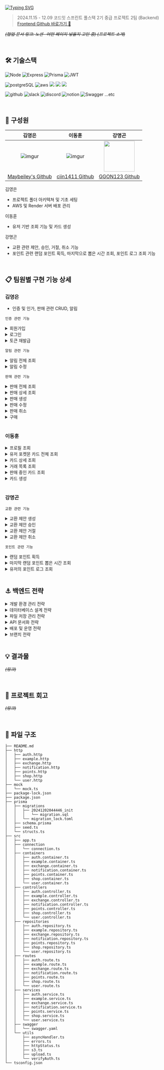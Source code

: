 [![Typing SVG](https://readme-typing-svg.demolab.com?font=Poppins&weight=900&size=46&pause=1000&color=F7D511&vCenter=true&width=435&lines=pikapick+photo)](https://git.io/typing-svg)

> 2024.11.15 - 12.09
> 코드잇 스프린트 풀스택 2기 중급 프로젝트 2팀 (Backend)</br>
> [Frontend Github 바로가기 🔗](https://github.com/2-FavoritePhoto-2/2-FavoritePhoto-2-FE)

_~~(협업 문서 링크: 노션- 어떤 페이지 넣을지 고민 중)
(프로젝트 소개)~~_

</br>

## 🛠️ 기술스택

![Node](https://img.shields.io/badge/Node.js-43853D?style=for-the-badge&logo=node.js&logoColor=white) ![Express](https://img.shields.io/badge/Express.js-404D59?style=for-the-badge) ![Prisma](https://img.shields.io/badge/Prisma-3982CE?style=for-the-badge&logo=Prisma&logoColor=white) ![JWT](https://img.shields.io/badge/json%20web%20tokens-323330?style=for-the-badge&logo=json-web-tokens&logoColor=pink)

![postgreSQL](https://img.shields.io/badge/PostgreSQL-316192?style=for-the-badge&logo=postgresql&logoColor=white) ![aws](https://img.shields.io/badge/Amazon_AWS-FF9900?style=for-the-badge&logo=amazonaws&logoColor=white)  <img src="https://img.shields.io/badge/nginx-009639?style=for-the-badge&logo=nginx&logoColor=green"> <img src="https://img.shields.io/badge/PM2-2B037A?style=for-the-badge&logo=PM2&logoColor=green"> <img src="https://img.shields.io/badge/Render-000000?style=for-the-badge&logo=Render&logoColor=green">

![github](https://img.shields.io/badge/GitHub-100000?style=for-the-badge&logo=github&logoColor=white) ![slack](https://img.shields.io/badge/Slack-4A154B?style=for-the-badge&logo=slack&logoColor=white) ![discord](https://img.shields.io/badge/Discord-7289DA?style=for-the-badge&logo=discord&logoColor=white) ![notion](https://img.shields.io/badge/Notion-000000?style=for-the-badge&logo=notion&logoColor=white) ![Swagger](https://img.shields.io/badge/-Swagger-%23Clojure?style=for-the-badge&logo=swagger&logoColor=white) ...etc

</br>

## 💁 구성원

|                       김영은                       |                     이동훈                     |                                 강명곤                                 |
| :------------------------------------------------: | :--------------------------------------------: | :--------------------------------------------------------------------: |
|     ![imgur](https://i.imgur.com/lVepEn6.png)      |    ![imgur](https://imgur.com/sPgtNAy.png)     | <img src="https://i.imgur.com/UtZDvAf.png"  width="100" height="100"/> |
| [Maybeiley's Github](https://github.com/Maybeiley) | [ciin1411 Github](https://github.com/ciin1411) |              [GGON123 Github](https://github.com/GGON123)              |

김영은

- 프로젝트 폴더 아키텍쳐 및 기초 세팅
- AWS 및 Render 서버 배포 관리

이동훈

- 유저 기반 조회 기능 및 카드 생성

강명곤

- 교환 관련 제안, 승인, 거절, 취소 기능
- 포인트 관련 랜덤 포인트 획득, 마지막으로 뽑은 시간 조회, 포인트 로그 조회 기능

</br>

## 📋 팀원별 구현 기능 상세

### 김영은

- 인증 및 인가, 판매 관련 CRUD, 알림

`인증 관련 기능`
<details>
<summary>회원가입</summary>

- 기능 : 
- Response : 
- 구현
  - Controller
  - Service
  - Repository
  </details>

<details>
<summary>로그인</summary>

- 기능 : 
- Response : 
- 구현
  - Controller
  - Service
  - Repository
  </details>

<details>
<summary>토큰 재발급</summary>

- 기능 : 
- Response : 
- 구현
  - Controller
  - Service
  - Repository
  </details>

`알림 관련 기능`
<details>
<summary>알림 전체 조회</summary>

- 기능 : 
- Response : 
- 구현
  - Controller
  - Service
  - Repository
  </details>

<details>
<summary>알림 수정</summary>

- 기능 : 
- Response : 
- 구현
  - Controller
  - Service
  - Repository
  </details>

`판매 관련 기능`
<details>
<summary>판매 전체 조회</summary>

- 기능 : 
- Response : 
- 구현
  - Controller
  - Service
  - Repository
  </details>

<details>
<summary>판매 상세 조회</summary>

- 기능 : 
- Response : 
- 구현
  - Controller
  - Service
  - Repository
  </details>

<details>
<summary>판매 생성</summary>

- 기능 : 
- Response : 
- 구현
  - Controller
  - Service
  - Repository
  </details>

<details>
<summary>판매 수정</summary>

- 기능 : 
- Response : 
- 구현
  - Controller
  - Service
  - Repository
  </details>

<details>
<summary>판매 취소</summary>

- 기능 : 
- Response : 
- 구현
  - Controller
  - Service
  - Repository
  </details>

<details>
<summary>구매</summary>

- 기능 : 
- Response : 
- 구현
  - Controller
  - Service
  - Repository
  </details>

</br>

### 이동훈

<details>
<summary>프로필 조회</summary>

- 기능 : 로그인한 유저의 프로필 정보를 조회합니다.
- Response : 닉네임, 보유 포인트
- 구현
  - Controller
    1. `req.auth.userId`를 통해 사용자 ID를 가져옵니다.
    2. 서비스에서 프로필 정보를 요청합니다.
    3. Response에 닉네임과 포인트를 JSON 형식으로 반환합니다.
  - Service
    1. `UserRepository.getUserId` 호출하여 유저 데이터를 가져옵니다.
    2. 닉네임과 포인트만 반환하도록 데이터를 가공합니다.
  - Repository 1. 데이터베이스에서 사용자 ID로 유저 정보를 조회합니다.
  </details>

<details>
<summary>유저 포켓몬 카드 전체 조회</summary>

- 기능 : 유저가 소유한 모든 포켓몬 카드를 페이지네이션 및 필터링 옵션과 함께 조회합니다.
- Response : 카드 목록, 전체 카드 수
- 구현
  - Controller
    1. 쿼리 매개변수(page, pageSize, orderBy, grade, type,)를 받아옵니다.
    2. 서비스를 통해 필터링된 카드 목록과 개수를 요청합니다.
  - Service
    1. 페이지네이션및 정렬기준 설정
    2. 검색조건 구성
    3. `UserRepository.getUserPhotoCards`를 호출하여 데이터 반환
  - Repository 1. 카드 목록 및 전체 개수를 조회. 2. 조건에 맞는 카드 목록과 총 개수를 반환
  </details>

<details>
<summary>카드 상세 조회</summary>

- 기능 : 특정 포토카드의 세부 정보를 조회합니다.
- Response : 카드 ID, 이름, 가격, 등급, 타입, 이미지, 수량
- 구현
  - Controller
    1. 매개변수 `cardId`와 `req.auth.userId`를 사용
    2. 서비스에서 카드 세부 정보를 요청
    3. 세부 정보를 JSON 형식으로 반환
  - Service
    1. `UserRepository.getPhotoCardDetails`를 호출하여 카드 정보를 가져옵니다.
  - Repository 1. 사용자 ID와 카드 ID를 기반으로 데이터베이스에서 카드 정보를 조회
  </details>

<details>
<summary>거래 목록 조회</summary>

- 기능 : 특정 상점에서 진행 중인 거래 목록을 로그인중인 유저의 기준에 맞게 조회 합니다
- Response : 구매자 또는 판매자 관점에 맞는 거래 세부 정보
- 구현
  - Controller
    1. 매개변수 `shopID`와 `req.auth.userId`를 사용
    2. 서비스를 통해 거래 목록을 요청
    3. JSON 형식으로 반환
  - Service
    1. `UserRepository.getExchangesByShopId` 호출
    2. 사용자 관점에 따라 데이터 가공
  - Repository 1. 상점 ID와 진행 상태를 조건으로 거래 목록을 조회 2. 구매자 또는 판매자 정보를 포함하여 반환
  </details>

<details>
<summary>판매 중인 카드 조회</summary>

- 기능 : 유저가 판매 중인 카드와 거래 중인 카드를 조회합니다.
- Response : 카드 목록(판매, 교환 구분), 총 카드 개수
- 구현
  - Controller
    1. 쿼리 매개변수(page, pageSize, keyword, grade, type, available, mode)를 가져옵니다.
    2. 서비스를 통해 데이터 요청
    3. JSON 형식으로 반환
  - Service
    1. `UserRepository.getMyShopCards`와 `UserRepository.getMyExchangeCards` 호출.
    2. mode에 따라 판매 카드, 교환 카드, 또는 전체 데이터를 병합.
    3. 기본 최신순으로 정렬 후 페이지네이션 처리.
  - Repository 1. 판매 정보는 `Shop` 모델에서, 교환 정보는 `Exchange`모델에서 조회 2. 조건에 따라 카드 정보를 필터링하고 데이터 반환
  </details>

<details>
<summary>카드 생성</summary>

- 기능 : 새로운 포켓몬 카드를 생성합니다.
- Response : 생성된 카드의 세부 정보
- 구현
  - Controller
    1. `req.auth.userId`로 소유자 ID 확인
    2. 데이터 유효성 검사
       - 이미지 파일 확인
       - `type` 필드를 JSON 배열로 파싱
       - 데이터 유효성은 `CardStruct`로 검증
    3. 유효성 통과시, 서비스를 통해 카드 생성 요청
    4. 생성된 카드 정보를 반환
  - Service
    1. `UserRepository.createPhotoCard`호출
  - Repository 1. Prisma를 통해 데이터베이스에 카드 정보 생성
  </details>

</br>

### 강명곤

`교환 관련 기능`

<details>
<summary>교환 제안 생성</summary>
  
- 기능 : 상점에 판매 등록된 카드를 대상으로 소유한 카드 한 장과 교환 제안
- Response : 생성된 교환 제안 정보
- 구현
  - Controller
    1. `req.auth.userId`를 통해 요청을 보내는 사용자의 ID를 추출
    2. 교환 제안에 필요한 정보를 req.body에서 추출
    3. 요청 데이터가 유효한지 검사
    4. 서비스에서 교환 제안 생성 호출
  - Service
    1. 교환 제안을 생성할 수 있는지 확인
      - 교환 제안을 받은 상점의 카드 수량 확인
      - 구매자의 카드 정보 및 수량 확인
      - 교환 제안한 카드의 소유주 확인
      - 교환 제안한 유저의 권한 확인
    2. 요청받은 데이터를 바탕으로 교환 제안을 처리
      - 구매자가 제시한 카드의 수량 1 감소
      - 교환 제안을 `complete = false`(대기중) 상태로 생성
    4. 교환 제안 알림을 판매자에게 전송
  - Repository 
    1. 교환 제안 데이터로 교환 제안 생성
</details>

<details>
<summary>교환 제안 승인</summary>
  
- 기능 : 판매자는 교환 제안을 승인
- Response : 승인된 교환 제안 정보
- 구현
  - Controller
    1. `req.auth.userId`를 통해 요청을 보내는 사용자의 ID를 추출
    2. 교환 제안 ID를 `req.params`에서 추출
    3. 서비스에 교환 승인을 호출
  - Service
    1. 교환 제안을 승인 가능한 상태인지 확인
    - 교환 제안 상태 확인
    - 판매자 승인 권한 확인
    - 상점에 등록된 카드 남은 수량 확인
    - 판매자, 구매자 교환 대상 카드 정보 확인
    2. 교환 제안 승인 처리
    - 상점에 등록된 카드 수량 1 감소(교환 후 0이면 available를 false로 업데이트)
    - 판매자와 구매자에게 교환한 카드를 새로 생성
    - 교환 상태(complete) true로 업데이트
    3. 교환 승인 알림을 양쪽 사용자에게 전송
  - Repository 
    1. 교환 대상 카드와 제시 카드의 정보를 토대로 교환한 카드를 새로 생성 후 반환
</details>

<details>
<summary>교환 제안 거절</summary>
  
- 기능 : 판매자는 교환 제안을 거절
- 구현
  - Controller
    1. `req.auth.userId`를 통해 요청을 보내는 사용자의 ID를 추출
    2. 교환 제안 ID를 `req.params`에서 추출
    3. 서비스에 교환 거절을 호출
  - Service
    1. 교환 요청이 거절 가능한 상태인지 확인
    - 교환 제안 상태(존재, 승인) 확인
    - 판매자 거절 권한 확인
    2. 교환 제안 거절 처리
    - 교환 제안 생성 시 감소된 구매자 카드 수량 복원
    - 교환 제안을 삭제
    3. 교환 거절 알림을 구매자에게 전송
  - Repository 
    1. 구매자 카드 수량 1 증가 및 교환 제안 삭제
</details>

<details>
<summary>교환 제안 취소</summary>
  
- 기능 : 구매자는 교환 제안을 취소
- 구현
  - Controller
    1. `req.auth.userId`를 통해 요청을 보내는 사용자의 ID를 추출
    2. 교환 제안 ID를 `req.params`에서 추출
    3. 서비스에 교환 취소을 호출
  - Service
    1. 교환 요청이 취소 가능한 상태인지 확인
    - 교환 제안 상태(존재, 승인) 확인
    - 구매자 취소 권한 확인
    2. 교환 제안 취소 처리
    - 교환 제안 생성 시 감소된 구매자 카드 수량 복원
    - 교환 제안을 삭제
    3. 교환 취소 알림을 판매자에게 전송
  - Repository 
    1. 구매자 카드 수량 1 증가 및 교환 제안 삭제
</details>

`포인트 관련 기능`

<details>
<summary>랜덤 포인트 획득</summary>
  
- 기능 : 랜덤 포인트를 획득 및 적립 후 포인트 로그 생성
- Response : 뽑은 랜덤 포인트
- 구현
  - Controller
    1. `req.auth.userId`를 통해 요청을 보내는 사용자의 ID를 추출
    2. 서비스에 랜덤 포인트 획득 기능을 호출
  - Service
    1. 랜덤 포인트를 1시간 이내에 뽑았는지 확인
    - 사용자 마지막 랜덤 포인트 획득 시간 조회
    - 1시간이 지나지 않았다면 오류 반환
    2. 랜덤 포인트(1~20) 뽑기
    3. 생성된 랜덤 포인트를 사용자에게 적립 및 마지막 뽑은 시간 업데이트
    4. 획득 포인트 로그 생성
  - Repository 
    1. 사용자 포인트 및 마지막 뽑은 시간 업데이트
    2. 포인트 획득 로그 저장
</details>

<details>
<summary>마지막 랜덤 포인트 뽑은 시간 조회</summary>
  
- 기능 : 마지막 랜덤 포인트 획득 시간 조회
- Response : 마지막 랜덤 포인트 획득 시간
- 구현
  - Controller
    1. `req.auth.userId`를 통해 요청을 보내는 사용자의 ID를 추출
    2. 서비스에 마지막 랜덤 포인트 획득 시간 조회 호출
  - Service
    1. 사용자의 `userId`를 통해 마지막 포인트 획득 시간 조회
  - Repository 
    1. `user`의 `lastDrawTime`을 조회 후 반환
</details>

<details>
<summary>유저의 포인트 로그 조회</summary>
  
- 기능 : 유저의 포인트 로그 조회
- Response : 유저의 포인트 로그 목록
- 구현
  - Controller
    1. `req.auth.userId`를 통해 요청을 보내는 사용자의 ID를 추출
    2. `req.query`를 통해 `startDate, endDate, action, page, limit, order`을 추출
    3. 서비스에 포인트 로그 조회 호출
  - Service
    1. 필터링 조건을 설정하고, 페이지네이션 및 정렬 옵션을 처리
      - `startDate, endDate`를 통해 기간별 필터링(KST(한국표준시) ↔ UTC 변환)
      - `action`을 통해 `INITIAL_POINT, PURCHASE, SALE, RANDOM_REWARD`을 필터링
      - `page, limit`을 통해 페이지네이션 처리
      - `order`을 통해 정렬 옵션 처리
  - Repository 
    1. 필터 조건에 맞는 로그를 반환
    2. 총 로그 개수와 페이지 데이터 반환
</details>

</br>

## ⚓️ 백엔드 전략

<details>
  <summary>개발 환경 관리 전략</summary>

  **`ESLint (eslint-config-airbnb 라이브러리)` `Prettier` `nvm(Node Version Manager)` 활용**

  - Prettier가 코드 스타일을 일관적으로 정리해 줌과 동시에 ESLint가 코딩 규칙을 강제하고, 잠재적 버그를 사전에 발견하여 전체적으로 코드 품질과 스타일의 일관성을 유지할 수 있었습니다.
  - ESLint 설정을 위해 여러 유명 라이브러리를 찾아봤는데 대표적인 가이드 중 Google의 경우 간결하지만 JavaScript 프로젝트보다는 전체 언어에 대한 일반 규칙에 중점을 두는 편이라고 하여, JS나 TS 환경에 더 특화되어 있는 Airbnb로 선택하게 되었습니다. Airbnb 스타일 가이드는 명확한 규칙과 협업 친화성을 제공하며, 기본 ESLint 규칙보다 엄격하여 가독성과 유지보수성을 높였습니다.
  - 또, 팀 내에서 Node.js 버전 간 충돌이나 호환성 문제를 방지하고 프로젝트를 쉽게 관리할 수 있도록 nvm를 활용했는데, 처음 사용해보는 팀원들도 간단하게 설치하고 적용할 수 있어 편리했습니다.
</details>

<details>
  <summary>데이터베이스 설계 전략</summary>

  **`PostgreSQL` `Prisma` 활용**

- 이번 프로젝트의 복잡하고 다양한 관계성 데이터를 처리하기 위해서 PostgreSQL과 Prisma를 활용했습니다.
- MySQL이나 SQLite 등이 PostgreSQL 보다 조금 더 적용하는데 쉬울 수도 있지만, 코드잇 스프린트 강의에서 학습하기도 했고 PostgreSQL이 훨씬 복잡한 데이터 타입이나 고급 쿼리도 지원하여 이번 프로젝트에서 활용하면서 더 자세히 알아보고 싶어서 채택하게 되었습니다. 제공하는 다양한 고급 기능을 이번에 많이 활용하지는 못했지만, 좀 더 깊이 배울 수 있었습니다.
- Prisma 역시 강의에서 학습한 ORM이여서 채택하기도 했지만, 특히 이번 프로젝트를 TypeScript로 작성하기로 결정하면서 TypeScript와의 높은 호환성 덕분에 코드를 작성하기 편리했습니다.
</details>

<details>
  <summary>파일 저장 관리 전략</summary>

  **`Multer / Multer-S3` `AWS S3` 활용**

- 포토카드를 판매하는 서비스를 구현하면서 이미지 파일을 업로드하는 것이 가장 중요한 기능 중 하나였습니다. 파일 업로드와 저장소에 대해 고민을 많이 했는데, 결과적으로 Express 기반으로 간단하게 파일을 업로드 처리를 할 수 있는 라이브러리인 Multer와 AWS S3를 연결했습니다.
- AWS 배포를 목표로 하고 있었기 때문에 클라우드 저장소는 애초에 S3 버킷을 염두에 두고 있었습니다. EC2 인스턴스의 스토리지를 직접 사용할 경우, 업로드 파일이 많아지면 과도한 스토리지 사용으로 과금이 급격하게 늘 수 있어, S3에 파일을 분산 저장하는 방식을 채택했습니다. 또 EC2와의 안전한 액세스 접근을 설정하여 파일을 관리하는데 효과적이었습니다.
</details>

<details>
  <summary>API 문서화 전략</summary>

  **`Notion` `Swagger-UI-Express` 활용**

- 지난 초급 프로젝트 후에 프로젝트를 시작할 때 제일 먼저 API 문서를 작업하는 것이 좋을 것 같다고 생각하여 서비스 기획 및 요구사항을 분석하여 Notion에 테이블로 정리했습니다. 프로젝트 초반부터 프론트엔드와의 협업 시 API 명세를 공유하면서, 서로 요구사항을 체크하고 설명할 수 있어 편리했습니다. 
- 다만 테이블로 정리하는 데에 한계가 있고 리소스나 시간도 많이 들었고, 이후 Swagger를 도입하여 프론트엔드 팀원들이 각 API에 대한 정보를 더 쉽게 접근할 수 있어 의존도를 낮추고 개발 속도를 높일 수 있도록 했습니다.
</details>

<details>
  <summary>배포 및 운영 전략</summary>

  **`Render` `AWS (EC2, RDS, S3)` `Nginx` `PM2` 활용**

- 개발 초중반에는 1차 배포 서버로 Render를 활용하고, 이후 AWS로 최종 배포했습니다. Render는 간단하게 서비스와 데이터베이스를 배포하고 연결할 수 있어, 개발을 한창 진행 중인 상황에서 dev 브랜치로 자동 배포하도록 설정하여 기능 개발 및 테스트를 진행하는 데 효율적이었습니다.
- 실제 Production 배포는 AWS로 진행하면서 직접 서버 호스팅부터 스토리지, 데이터베이스를 설정하고 연동하며 배포와 운영에 대해 자세히 배울 수 있었습니다. AWS에서 제공하는 다양한 옵션으로 배포 환경을 구성하고 실무에 가까운 서비스 배포 경험을 쌓았습니다.
- 배포 후에는 Nginx를 Reverse Proxy를 설정하여, 쿠키 사용 및 CORS 문제를 방지하기 위해 프론트엔드와 백엔드 요청을 하나의 도메인에서 처리할 수 있도록 했습니다.
</details>

<details>
  <summary>브랜치 전략</summary>

  **`main` - `dev` - `feat` 브랜치로 구성**

  - main 브랜치 : 개발 배포 후 테스트를 거쳐 안정적인 버전만 관리하여, 최종 배포용으로 신뢰할 수 있는 프로덕션 환경을 만들었습니다.
  - dev 브랜치 : 기능 통합과 테스트를 위한 브랜치입니다. render로 개발용으로 실시간 업데이트하여 프론트엔드의 원활한 작업을 돕고, 개발 환경에서 전체 흐름을 점검할 수 있었습니다. 
  - feat 브랜치 : 세부 기능 구현 및 수정 작업을 개별적으로 진행하여, 병합 시 충돌을 최소화하고 작업 단위를 명확히 구분하였습니다.
</details>

</br>

## 💡 결과물

~~_(링크)_~~

</br>

## 🍰 프로젝트 회고

~~_(링크)_~~

</br>

## 📁 파일 구조

```
├── README.md
├── http
│   ├── auth.http
│   ├── example.http
│   ├── exchange.http
│   ├── notification.http
│   ├── points.http
│   ├── shop.http
│   └── user.http
├── mock
│   └── mock.ts
├── package-lock.json
├── package.json
├── prisma
│   ├── migrations
│   │   ├── 20241202044446_init
│   │   │   └── migration.sql
│   │   └── migration_lock.toml
│   ├── schema.prisma
│   ├── seed.ts
│   └── structs.ts
├── src
│   ├── app.ts
│   ├── connection
│   │   └── connection.ts
│   ├── containers
│   │   ├── auth.container.ts
│   │   ├── example.container.ts
│   │   ├── exchange.container.ts
│   │   ├── notification.container.ts
│   │   ├── points.container.ts
│   │   ├── shop.container.ts
│   │   └── user.container.ts
│   ├── controllers
│   │   ├── auth.controller.ts
│   │   ├── example.controller.ts
│   │   ├── exchange.controller.ts
│   │   ├── notification.controller.ts
│   │   ├── points.controller.ts
│   │   ├── shop.controller.ts
│   │   └── user.controller.ts
│   ├── repositories
│   │   ├── auth.repository.ts
│   │   ├── example.repository.ts
│   │   ├── exchange.repository.ts
│   │   ├── notification.repository.ts
│   │   ├── points.repository.ts
│   │   ├── shop.repository.ts
│   │   └── user.repository.ts
│   ├── routes
│   │   ├── auth.route.ts
│   │   ├── example.route.ts
│   │   ├── exchange.route.ts
│   │   ├── notification.route.ts
│   │   ├── points.route.ts
│   │   ├── shop.route.ts
│   │   └── user.route.ts
│   ├── services
│   │   ├── auth.service.ts
│   │   ├── example.service.ts
│   │   ├── exchange.service.ts
│   │   ├── notification.service.ts
│   │   ├── points.service.ts
│   │   ├── shop.service.ts
│   │   └── user.service.ts
│   ├── swagger
│   │   └── swagger.yaml
│   └── utils
│       ├── asyncHandler.ts
│       ├── errors.ts
│       ├── httpStatus.ts
│       ├── s3.ts
│       ├── upload.ts
│       └── verifyAuth.ts
└── tsconfig.json

```
